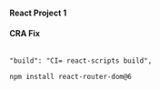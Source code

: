 #### React Project 1



#### CRA Fix

```

"build": "CI= react-scripts build",

```

```sh
npm install react-router-dom@6
```
